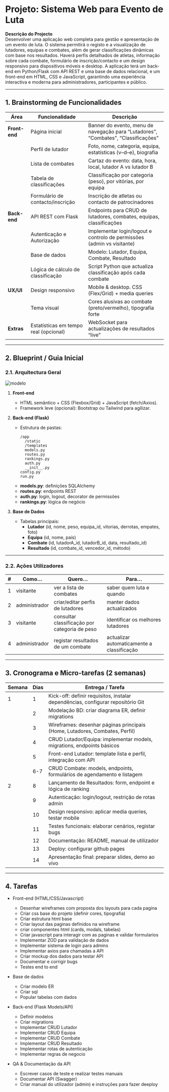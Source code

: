 # Projeto: Sistema Web para Evento de Luta

**Descrição do Projecto**  
Desenvolver uma aplicação web completa para gestão e apresentação de um evento de luta. O sistema permitirá o registo e a visualização de lutadores, equipas e combates, além de gerar classificações dinâmicas com base nos resultados. Haverá perfis detalhados de atletas, informação sobre cada combate, formulário de inscrição/contacto e um design responsivo para dispositivos móveis e desktop. A aplicação terá um back-end em Python/Flask com API REST e uma base de dados relacional, e um front-end em HTML, CSS e JavaScript, garantindo uma experiência interactiva e moderna para administradores, participantes e público.

---

## 1. Brainstorming de Funcionalidades

| Área          | Funcionalidade                             | Descrição                                                                  |
|---------------|--------------------------------------------|----------------------------------------------------------------------------|
| **Front-end** | Página inicial                             | Banner do evento, menu de navegação para “Lutadores”, “Combates”, “Classificações” |
|               | Perfil de lutador                          | Foto, nome, categoria, equipa, estatísticas (v–d–e), biografia            |
|               | Lista de combates                          | Cartaz do evento: data, hora, local, lutador A vs lutador B               |
|               | Tabela de classificações                   | Classificação por categoria (peso), por vitórias, por equipa              |
|               | Formulário de contacto/inscrição           | Inscrição de atletas ou contacto de patrocinadores                        |
| **Back-end**  | API REST com Flask                         | Endpoints para CRUD de lutadores, combates, equipas, classificações       |
|               | Autenticação e Autorização                 | Implementar login/logout e controlo de permissões (admin vs visitante)    |
|               | Base de dados                              | Modelo: Lutador, Equipa, Combate, Resultado                                |
|               | Lógica de cálculo de classificação         | Script Python que actualiza classificação após cada combate               |
| **UX/UI**     | Design responsivo                          | Mobile & desktop. CSS (Flex/Grid) + media queries                         |
|               | Tema visual                                | Cores alusivas ao combate (preto/vermelho), tipografia forte               |
| **Extras**    | Estatísticas em tempo real (opcional)      | WebSocket para actualizações de resultados “live”                         |

---

## 2. Blueprint / Guia Inicial

### 2.1. Arquitectura Geral  

![modelo](./image-1.png)

1. **Front-end**  
   - HTML semântico + CSS (Flexbox/Grid) + JavaScript (fetch/Axios).  
   - Framework leve (opcional): Bootstrap ou Tailwind para agilizar.  

2. **Back-end (Flask)**  
   - Estrutura de pastas:  
     ```  
     /app  
       /static  
       /templates  
       models.py  
       routes.py  
       rankings.py  
       auth.py  
       __init__.py  
     config.py  
     run.py  
     ```  
   - **models.py**: definições SQLAlchemy  
   - **routes.py**: endpoints REST  
   - **auth.py**: login, logout, decorator de permissões  
   - **rankings.py**: lógica de negócio  

3. **Base de Dados**  
   - Tabelas principais:  
     - **Lutador** (id, nome, peso, equipa_id, vitorias, derrotas, empates, foto)  
     - **Equipa** (id, nome, país)  
     - **Combate** (id, lutadorA_id, lutadorB_id, data, resultado_id)  
     - **Resultado** (id, combate_id, vencedor_id, método)  

---

### 2.2. Ações Utilizadores


| #  | Como…                | Quero…                                            | Para…                              |
|----|----------------------|---------------------------------------------------|------------------------------------|
| 1  | visitante            | ver a lista de combates                           | saber quem luta e quando           |
| 2  | administrador        | criar/editar perfis de lutadores                  | manter dados actualizados          |
| 3  | visitante            | consultar classificação por categoria de peso     | identificar os melhores lutadores  |
| 4  | administrador        | registar resultados de um combate                 | actualizar automaticamente a classificação |
---



## 3. Cronograma e Micro-tarefas (2 semanas)

| Semana | Dias  | Entrega / Tarefa                                                                                 |
|--------|-------|--------------------------------------------------------------------------------------------------|
| 1      | 1     | Kick-off: definir requisitos, instalar dependências, configurar repositório Git                   |
|        | 2     | Modelação BD: criar diagrama ER, definir migrations                                              |
|        | 3     | Wireframes: desenhar páginas principais (Home, Lutadores, Combates, Perfil)                      |
|        | 4     | CRUD Lutador/Equipa: implementar models, migrations, endpoints básicos                           |
|        | 5     | Front-end Lutador: template lista e perfil, integração com API                                   |
|        | 6-7   | CRUD Combate: models, endpoints, formulários de agendamento e listagem                           |
| 2      | 8     | Lançamento de Resultados: form, endpoint e lógica de ranking                                     |
|        | 9     | Autenticação: login/logout, restrição de rotas admin                                            |
|        | 10    | Design responsivo: aplicar media queries, testar mobile                                         |
|        | 11    | Testes funcionais: elaborar cenários, registar bugs                                               |
|        | 12    | Documentação: README, manual de utilizador                                            |
|        | 13    | Deploy: configurar github pages                               |
|        | 14    | Apresentação final: preparar slides, demo ao vivo                                               |

---

## 4. Tarefas

- Front-end (HTML/CSS/Javascript)
  - Desenhar wireframes com proposta dos layouts para cada pagina
  - Criar css base do projeto (definir cores, tipografia)
  - Criar estrutura html base
  - Criar layout das paginas definidos na wireframe
  - criar componentes html (cards, modals, tabelas)
  - Criar javascript para interagir com as paginas e validar formularios 
  - Implementar ZOD para validação de dados
  - Implementar sistema de login para admins
  - Implementar axios para chamadas a API
  - Criar mockup dos dados para testar API
  - Documentar e corrigir bugs
  - Testes end to end

- Base de dados
  - Criar modelo ER
  - Criar sql
  - Popular tabelas com dados

- Back-end (Flask Models/API) 
  - Definir modelos
  - Criar migrations
  - Implementar CRUD Lutador
  - Implementar CRUD Equipa
  - Implementar CRUD Combate
  - Implementar CRUD Resultado
  - Implementar rotas de autenticação
  - Implementar regras de negocio 

- QA & Documentação da API
  - Escrever casos de teste e realizar testes manuais
  - Documentar API (Swagger)
  - Criar manual do utilizador (admin) e instruções para fazer deeploy


<!-- 


---

## 5. Próximos Passos Imediatos

1. **Kick-off**: validar blueprint e ajustar user stories.  
2. **Setup**: repositório GitHub, branches (main, develop, feature/*).  
3. **Ambiente**: configurar virtualenv, instalar Flask, SQLAlchemy, Alembic.  
4. **Comunicação**: criar canal Slack/Discord e definir horário dos stand-ups.  
5. **Issue Tracking**: criar issues no GitHub conforme micro-tarefas acima.   -->
